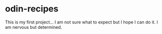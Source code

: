 # odin-recipes

This is my first project... I am not sure what to expect but I hope I can do it. I am nervous but determined.
